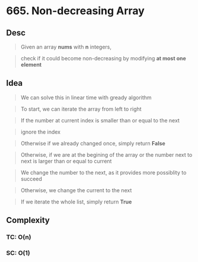 # 665. Non-decreasing Array

## Desc

> Given an array **nums** with **n** integers,

> check if it could become non-decreasing by modifying **at most one element**

## Idea

> We can solve this in linear time with gready algorithm

> To start, we can iterate the array from left to right

> If the number at current index is smaller than or equal to the next

> ignore the index

> Otherwise if we already changed once, simply return **False**

> Otherwise, if we are at the begining of the array or the number next to next is larger than or equal to current

> We change the number to the next, as it provides more possiblity to succeed

> Otherwise, we change the current to the next

> If we iterate the whole list, simply return **True**

## Complexity

### TC: O(n)

### SC: O(1)